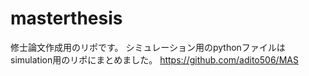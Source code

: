 # masterthesis
修士論文作成用のリポです。
シミュレーション用のpythonファイルはsimulation用のリポにまとめました。
https://github.com/adito506/MAS
